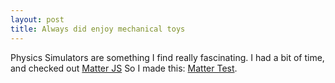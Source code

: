 ```yaml
---
layout: post
title: Always did enjoy mechanical toys
---
```


Physics Simulators are something I find really fascinating.  I had a bit of time, and checked out  [Matter JS](http://brm.io/matter-js/)
So I made this: <a href="/matter/">Matter Test</a>.  
